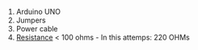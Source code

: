 1. Arduino UNO
2. Jumpers
3. Power cable
4. [Resistance](https://www.mouser.pe/technical-resources/conversion-calculators/resistor-color-code-calculator) < 100 ohms
       - In this attemps: 220 OHMs
